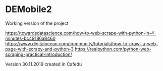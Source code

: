 # DEMobile2
Working version of the project


https://towardsdatascience.com/how-to-web-scrape-with-python-in-4-minutes-bc49186a8460
https://www.digitalocean.com/community/tutorials/how-to-crawl-a-web-page-with-scrapy-and-python-3
https://realpython.com/python-web-scraping-practical-introduction/


Version 30.11.2019 created in Cafedu
